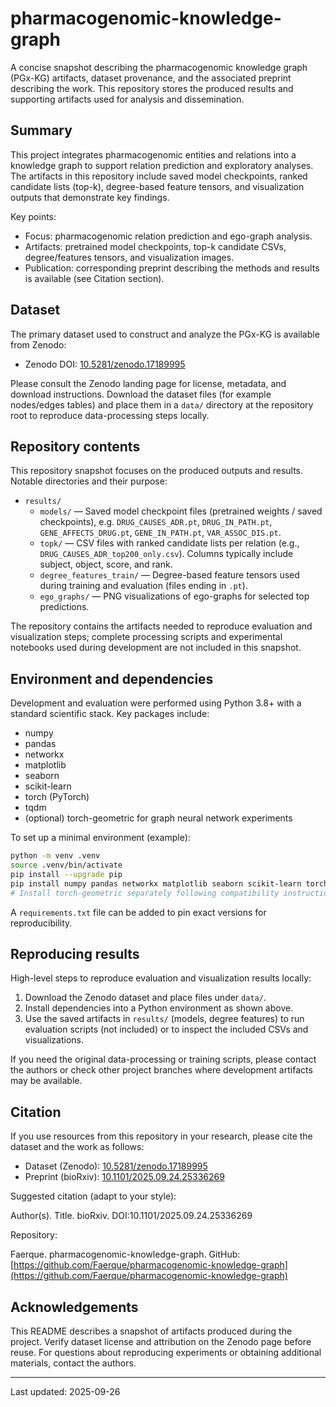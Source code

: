 # pharmacogenomic-knowledge-graph

A concise snapshot describing the pharmacogenomic knowledge graph (PGx-KG) artifacts, dataset provenance, and the associated preprint describing the work. This repository stores the produced results and supporting artifacts used for analysis and dissemination.

## Summary

This project integrates pharmacogenomic entities and relations into a knowledge graph to support relation prediction and exploratory analyses. The artifacts in this repository include saved model checkpoints, ranked candidate lists (top-k), degree-based feature tensors, and visualization outputs that demonstrate key findings.

Key points:
- Focus: pharmacogenomic relation prediction and ego-graph analysis.
- Artifacts: pretrained model checkpoints, top-k candidate CSVs, degree/features tensors, and visualization images.
- Publication: corresponding preprint describing the methods and results is available (see Citation section).

## Dataset

The primary dataset used to construct and analyze the PGx-KG is available from Zenodo:

- Zenodo DOI: [10.5281/zenodo.17189995](https://doi.org/10.5281/zenodo.17189995)

Please consult the Zenodo landing page for license, metadata, and download instructions. Download the dataset files (for example nodes/edges tables) and place them in a `data/` directory at the repository root to reproduce data-processing steps locally.

## Repository contents

This repository snapshot focuses on the produced outputs and results. Notable directories and their purpose:

- `results/`
  - `models/` — Saved model checkpoint files (pretrained weights / saved checkpoints), e.g. `DRUG_CAUSES_ADR.pt`, `DRUG_IN_PATH.pt`, `GENE_AFFECTS_DRUG.pt`, `GENE_IN_PATH.pt`, `VAR_ASSOC_DIS.pt`.
  - `topk/` — CSV files with ranked candidate lists per relation (e.g., `DRUG_CAUSES_ADR_top200_only.csv`). Columns typically include subject, object, score, and rank.
  - `degree_features_train/` — Degree-based feature tensors used during training and evaluation (files ending in `.pt`).
  - `ego_graphs/` — PNG visualizations of ego-graphs for selected top predictions.

The repository contains the artifacts needed to reproduce evaluation and visualization steps; complete processing scripts and experimental notebooks used during development are not included in this snapshot.

## Environment and dependencies

Development and evaluation were performed using Python 3.8+ with a standard scientific stack. Key packages include:

- numpy
- pandas
- networkx
- matplotlib
- seaborn
- scikit-learn
- torch (PyTorch)
- tqdm
- (optional) torch-geometric for graph neural network experiments

To set up a minimal environment (example):

```bash
python -m venv .venv
source .venv/bin/activate
pip install --upgrade pip
pip install numpy pandas networkx matplotlib seaborn scikit-learn torch tqdm
# Install torch-geometric separately following compatibility instructions if GNN experiments are needed
```

A `requirements.txt` file can be added to pin exact versions for reproducibility.

## Reproducing results

High-level steps to reproduce evaluation and visualization results locally:

1. Download the Zenodo dataset and place files under `data/`.
2. Install dependencies into a Python environment as shown above.
3. Use the saved artifacts in `results/` (models, degree features) to run evaluation scripts (not included) or to inspect the included CSVs and visualizations.

If you need the original data-processing or training scripts, please contact the authors or check other project branches where development artifacts may be available.

## Citation

If you use resources from this repository in your research, please cite the dataset and the work as follows:

- Dataset (Zenodo): [10.5281/zenodo.17189995](https://doi.org/10.5281/zenodo.17189995)
- Preprint (bioRxiv): [10.1101/2025.09.24.25336269](https://doi.org/10.1101/2025.09.24.25336269)

Suggested citation (adapt to your style):

Author(s). Title. bioRxiv. DOI:10.1101/2025.09.24.25336269

Repository:

Faerque. pharmacogenomic-knowledge-graph. GitHub: [https://github.com/Faerque/pharmacogenomic-knowledge-graph](https://github.com/Faerque/pharmacogenomic-knowledge-graph)

## Acknowledgements

This README describes a snapshot of artifacts produced during the project. Verify dataset license and attribution on the Zenodo page before reuse. For questions about reproducing experiments or obtaining additional materials, contact the authors.

---

Last updated: 2025-09-26
